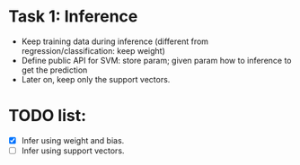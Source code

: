 # Task 1: Inference

- Keep training data during inference (different from regression/classification: keep weight)
- Define public API for SVM: store param; given param how to inference to get the prediction
- Later on, keep only the support vectors.

# TODO list:

- [x] Infer using weight and bias.
- [ ] Infer using support vectors.

